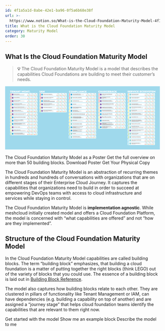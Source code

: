 ```yaml
---
id: 4f1a5a1d-8abe-42e1-ba96-0f5a6b68e38f
url: >-
  https://www.notion.so/What-is-the-Cloud-Foundation-Maturity-Model-4f1a5a1d8abe42e1ba960f5a6b68e38f
title: What is the Cloud Foundation Maturity Model
category: Maturity Model
order: 30
---
```


## What Is the Cloud Foundation Maturity Model

> **💡** The Cloud Foundation Maturity Model is a model that describes the capabilities Cloud Foundations are building to meet their customer’s needs.

![image-334ccfed-d1c6-4f95-a147-9c3d2ec75bf9](./334ccfed-d1c6-4f95-a147-9c3d2ec75bf9.png)

<!--notion-markdown-cms:raw-->
<CallToAction>
  <CtaHeader>The Cloud Foundation Maturity Model as a Poster</CtaHeader>
  <CtaText>Get the full overview on more than 50 building blocks.</CtaText>
  <CtaButton class="btn-primary" url="https://www.meshcloud.io/cloud-assessment-free-poster/#download">Download Poster</CtaButton>
	<CtaButton class="btn-secondary" url="https://www.meshcloud.io/cloud-assessment-free-poster/#download">Get Your Physical Copy</CtaButton>
</CallToAction>

The Cloud Foundation Maturity Model is an abstraction of recurring themes in hundreds and hundreds of conversations with organizations that are on different stages of their Enterprise Cloud Journey. It captures the capabilities that organizations need to build in order to succeed at empowering DevOps teams with access to cloud infrastructure and services while staying in control. 

The Cloud Foundation Maturity Model is **implementation agnostic**. While meshcloud initially created model and offers a Cloud Foundation Platform, the model is concerned with “what capabilities are offered” and not “how are they implemented”.

## Structure of the Cloud Foundation Maturity Model

In the Cloud Foundation Maturity Model capabilities are called building blocks. The term “building block” emphasizes, that building a cloud foundation is a matter of putting together the right blocks (think LEGO) out of the variety of blocks that you could use. The essence of a building block is laid out in [Building Block Reference](/maturity-model/building-block-reference.md).

The model also captures how building blocks relate to each other. They are clustered in pillars of functionality like Tenant Management or IAM, can have dependencies (e.g. building a capability on top of another) and are assigned a “journey stage” that helps cloud foundation teams identify the capabilities that are relevant to them right now. 

<!--notion-markdown-cms:raw-->
<CallToAction>
  <CtaHeader>Get started with the model</CtaHeader>
  <CtaText></CtaText>
  <CtaButton class="btn-primary" url="/maturity-model/service-ecosystem/virtual-network-service.html">Show me an example block</CtaButton>
  <CtaButton class="btn-secondary" url="/maturity-model/building-block-reference.html">Describe the model to me</CtaButton>
</CallToAction>

